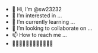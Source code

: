 - 👋 Hi, I’m @sw23232
- 👀 I’m interested in ...
- 🌱 I’m currently learning ...
- 💞️ I’m looking to collaborate on ...
- 📫 How to reach me ...
- 🏋️‍♀️🏋️‍♀️🏋️‍♀️🏋️‍♀️🏋️‍♀️🏋️‍♀️

<!---
sw23232/sw23232 is a ✨ special ✨ repository because its `README.md` (this file) appears on your GitHub profile.
You can click the Preview link to take a look at your changes.
--->
